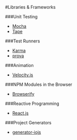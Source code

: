 #Libraries & Frameworks

###Unit Testing

* [Mocha](http://mochajs.org/)
* [Tape](https://github.com/substack/tape)

###Test Runners

* [Karma](http://karma-runner.github.io/0.12/index.html)
* [prova](https://github.com/azer/prova)

###Animation

* [Velocity.js](http://julian.com/research/velocity/)

###NPM Modules in the Browser

* [Browserify](https://github.com/substack/node-browserify)

###Reactive Programming

* [React.js](http://facebook.github.io/react/)

###Project Generators

* [generator-iojs](https://github.com/joeybaker/generator-iojs)
